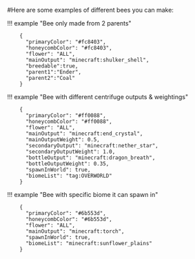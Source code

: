 #Here are some examples of different bees you can make:


!!! example "Bee only made from 2 parents"

```#!json
    {
      "primaryColor": "#fc8403",
      "honeycombColor": "#fc8403",
      "flower": "ALL",
      "mainOutput": "minecraft:shulker_shell",
      "breedable":true,
      "parent1":"Ender",
      "parent2":"Coal"
    }
```
  
!!! example "Bee with different centrifuge outputs & weightings"

```#!json
    {
      "primaryColor": "#ff0088",
      "honeycombColor": "#ff0088",
      "flower": "ALL",
      "mainOutput": "minecraft:end_crystal",
      "mainOutputWeight": 0.5,
      "secondaryOutput": "minecraft:nether_star",
      "secondaryOutputWeight": 1.0,
      "bottleOutput": "minecraft:dragon_breath",
      "bottleOutputWeight": 0.35,
      "spawnInWorld": true,
      "biomeList": "tag:OVERWORLD"
    }
```
  
!!! example "Bee with specific biome it can spawn in"

```#!json
    {
      "primaryColor": "#6b553d",
      "honeycombColor": "#6b553d",
      "flower": "ALL",
      "mainOutput": "minecraft:torch",
      "spawnInWorld": true,
      "biomeList": "minecraft:sunflower_plains"
    }
```
